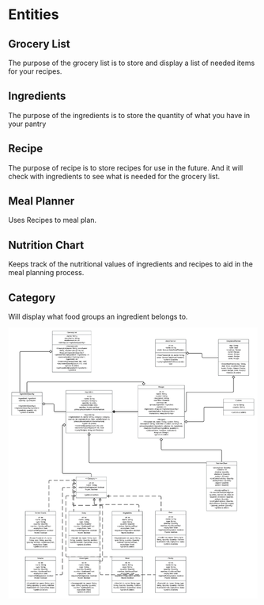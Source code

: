 # Entities

## Grocery List

The purpose of the grocery list is to store and display a list of needed items for your recipes.

## Ingredients 

The purpose of the ingredients is to store the quantity of what you have in your pantry

## Recipe

The purpose of recipe is to store recipes for use in the future. And it will check with ingredients to see what is needed for the grocery list.

## Meal Planner

Uses Recipes to meal plan.

## Nutrition Chart

Keeps track of the nutritional values of ingredients and recipes to aid in the meal planning process.

## Category

Will display what food groups an ingredient belongs to.

![UMLClassDiagram.jpeg](UMLClassDiagram.jpeg)
